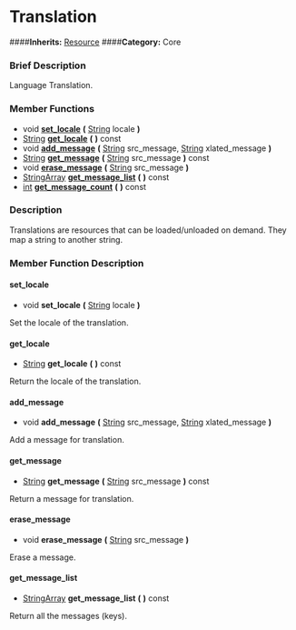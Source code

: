 #  Translation  
####**Inherits:** [Resource](class_resource)
####**Category:** Core

###  Brief Description  
Language Translation.

###  Member Functions 
  * void  **[set&#95;locale](#set_locale)**  **(** [String](class_string) locale  **)**
  * [String](class_string)  **[get&#95;locale](#get_locale)**  **(** **)** const
  * void  **[add&#95;message](#add_message)**  **(** [String](class_string) src_message, [String](class_string) xlated_message  **)**
  * [String](class_string)  **[get&#95;message](#get_message)**  **(** [String](class_string) src_message  **)** const
  * void  **[erase&#95;message](#erase_message)**  **(** [String](class_string) src_message  **)**
  * [StringArray](class_stringarray)  **[get&#95;message&#95;list](#get_message_list)**  **(** **)** const
  * [int](class_int)  **[get&#95;message&#95;count](#get_message_count)**  **(** **)** const

###  Description  
Translations are resources that can be loaded/unloaded on demand. They map a string to another string.

###  Member Function Description  

#### <a name="set_locale">set_locale</a>
  * void  **set&#95;locale**  **(** [String](class_string) locale  **)**

Set the locale of the translation.

#### <a name="get_locale">get_locale</a>
  * [String](class_string)  **get&#95;locale**  **(** **)** const

Return the locale of the translation.

#### <a name="add_message">add_message</a>
  * void  **add&#95;message**  **(** [String](class_string) src_message, [String](class_string) xlated_message  **)**

Add a message for translation.

#### <a name="get_message">get_message</a>
  * [String](class_string)  **get&#95;message**  **(** [String](class_string) src_message  **)** const

Return a message for translation.

#### <a name="erase_message">erase_message</a>
  * void  **erase&#95;message**  **(** [String](class_string) src_message  **)**

Erase a message.

#### <a name="get_message_list">get_message_list</a>
  * [StringArray](class_stringarray)  **get&#95;message&#95;list**  **(** **)** const

Return all the messages (keys).
